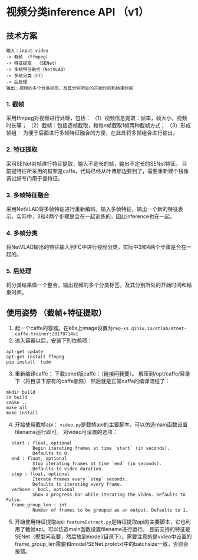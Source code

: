 # 视频分类inference API （v1）
## 技术方案
```
输入：input video
-> 截帧 （ffmpeg）
-> 特征提取  （SENet）
-> 多帧特征融合（NetVLAD）
-> 多帧分类（FC）
-> 后处理
输出：视频的多个分类标签，及其分别所处的开始时间和结束时间
```

### 1. 截帧
采用ffmpeg对视频进行处理，包括：
（1）视频信息提取：帧率，帧大小，视频时长等；
（2）截帧：包括逐帧截取，和每n帧截取1帧两种截帧方式；
（3）形成帧组： 为便于后面进行多帧特征融合的方便，在此处将多帧组合进行输出。

### 2. 特征提取
采用SENet对帧进行特征提取，输入不定长的帧，输出不定长的SENet特征。
目前提特征所采用的框架是caffe，代码已经从叶博那边要到了，需要重新建个镜像调试好专门用于提特征。

### 3. 多帧特征融合
采用NetVLAD将多帧特征进行重新编码，输入多帧特征，输出一个新的特征表示。实际中，3和4两个步骤是合在一起训练的，因此inference也在一起。

### 4. 多帧分类
将NetVLAD输出的特征输入到FC中进行视频分类。实际中3和4两个步骤是合在一起的。

### 5. 后处理
将分类结果做一个整合，输出视频的多个分类标签，及其分别所处的开始时间和结束时间。

## 使用姿势 （截帧+特征提取）
1. 起一个caffe的容器。在k8s上image设置为`reg-xs.qiniu.io/atlab/atnet-caffe-trainer:20170714v1`
2. 进入容器以后，安装下列依赖项：
  ```
  apt-get update
  apt-get install ffmpeg
  pip install  tqdm
  ```

3. 重新编译caffe：
下载senet版caffe：（链接问我要）。
解压到/opt/caffe/目录下（将目录下原有的caffe删除）
然后就是正常caffe的编译流程了：
  ```
  mkdir build
  cd build
  cmake ..
  make all
  make install
  ```

4. 开始使用截帧api：
`video.py`是截帧api的主要脚本，可以仿造main函数设置filename运行即可。
对video可设置的选项：
  ```
	start : float, optional
			Begin iterating frames at time `start` (in seconds).
			Defaults to 0.
	end : float, optional
			Stop iterating frames at time `end` (in seconds).
			Defaults to video duration.
	step : float, optional
			Iterate frames every `step` seconds.
			Defaults to iterating every frame.
	verbose : bool, optional
			Show a progress bar while iterating the video. Defaults to False.
	frame_group_len : int
			Number of frames to be grouped as an output. Defaults to 1.
  ```
 
5. 开始使用特征提取api:
`featureExtract.py`是特征提取api的主要脚本，它也利用了截帧api。可以仿造main函数设置filename进行运行。
目前支持的特征是SENet（模型问我要，然后放到model/目录下）。需要注意的是video中设置的frame\_group\_len需要和model/SENet.prototxt中的batchsize一致，否则会报错。